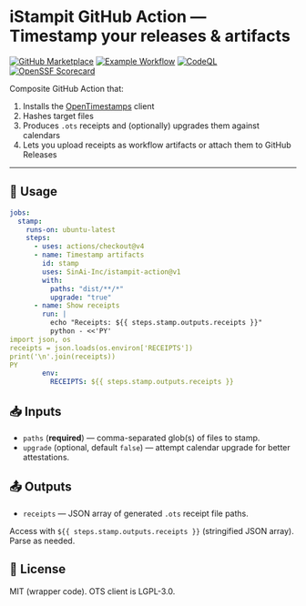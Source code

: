 # iStampit GitHub Action — Timestamp your releases & artifacts

[![GitHub Marketplace](https://img.shields.io/badge/Marketplace-iStampit--action-blue?logo=github)](https://github.com/marketplace/actions/istampit-timestamp)
[![Example Workflow](https://github.com/SinAi-Inc/istampit-action/actions/workflows/example.yml/badge.svg)](https://github.com/SinAi-Inc/istampit-action/actions/workflows/example.yml)
[![CodeQL](https://github.com/SinAi-Inc/istampit-action/actions/workflows/codeql.yml/badge.svg)](https://github.com/SinAi-Inc/istampit-action/actions/workflows/codeql.yml)
[![OpenSSF Scorecard](https://api.securityscorecards.dev/projects/github.com/SinAi-Inc/istampit-action/badge)](https://securityscorecards.dev/viewer/?uri=github.com/SinAi-Inc/istampit-action)

Composite GitHub Action that:

1. Installs the [OpenTimestamps](https://opentimestamps.org/) client
2. Hashes target files
3. Produces `.ots` receipts and (optionally) upgrades them against calendars
4. Lets you upload receipts as workflow artifacts or attach them to GitHub Releases

---

## 🔧 Usage

```yaml
jobs:
  stamp:
    runs-on: ubuntu-latest
    steps:
      - uses: actions/checkout@v4
      - name: Timestamp artifacts
        id: stamp
        uses: SinAi-Inc/istampit-action@v1
        with:
          paths: "dist/**/*"
          upgrade: "true"
      - name: Show receipts
        run: |
          echo "Receipts: ${{ steps.stamp.outputs.receipts }}"
          python - <<'PY'
import json, os
receipts = json.loads(os.environ['RECEIPTS'])
print('\n'.join(receipts))
PY
        env:
          RECEIPTS: ${{ steps.stamp.outputs.receipts }}
```

## 📥 Inputs

* `paths` (**required**) — comma-separated glob(s) of files to stamp.
* `upgrade` (optional, default `false`) — attempt calendar upgrade for better attestations.

## 📤 Outputs

* `receipts` — JSON array of generated `.ots` receipt file paths.

Access with `${{ steps.stamp.outputs.receipts }}` (stringified JSON array). Parse as needed.

## 📜 License

MIT (wrapper code). OTS client is LGPL-3.0.
